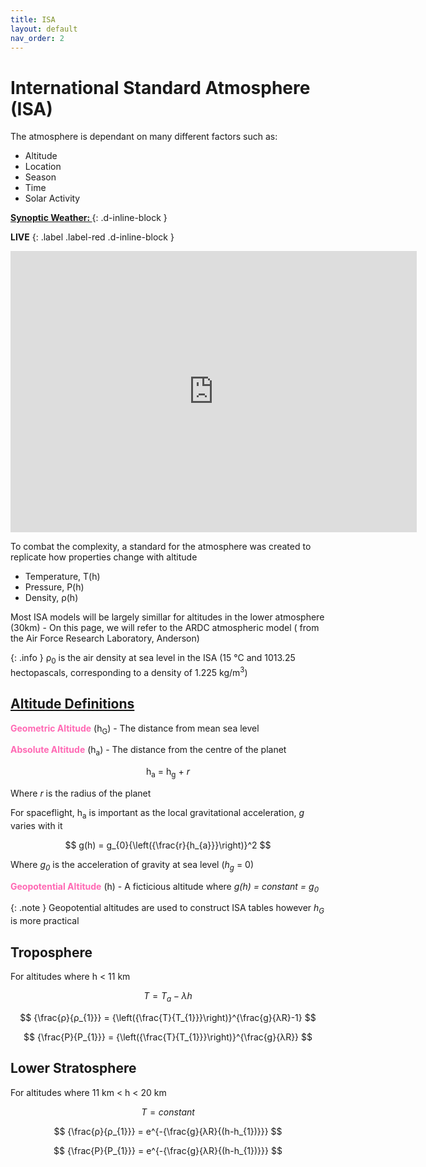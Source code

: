 ```yaml
---
title: ISA
layout: default
nav_order: 2
---
```


<script type="text/javascript"
    src="http://cdn.mathjax.org/mathjax/latest/MathJax.js?config=TeX-AMS-MML_HTMLorMML">
</script>

<h1>International Standard Atmosphere (ISA)</h1>


The atmosphere is dependant on many different factors such as:
- Altitude
- Location
- Season
- Time
- Solar Activity



<u><b>Synoptic Weather: </b></u> 
{: .d-inline-block }

<b>LIVE</b>
{: .label .label-red .d-inline-block }

<iframe width="650" height="450" src="https://embed.windy.com/embed2.html?lat=54.085&lon=-3.560&detailLat=51.233&detailLon=-0.601&width=650&height=450&zoom=5&level=surface&overlay=wind&product=ecmwf&menu=&message=true&marker=&calendar=now&pressure=true&type=map&location=coordinates&detail=&metricWind=kt&metricTemp=%C2%B0C&radarRange=-1" frameborder="0"></iframe>

To combat the complexity, a standard for the atmosphere was created to replicate how properties change with altitude
- Temperature, T(h)
- Pressure, P(h)
- Density, ρ(h)

Most ISA models will be largely simillar for altitudes in the lower atmosphere (30km) - On this page, we will refer to the ARDC atmospheric model ( from the Air Force Research Laboratory, Anderson)

{: .info }
ρ<sub>0</sub> is the air density at sea level in the ISA (15 °C and 1013.25 hectopascals, corresponding to a density of 1.225 kg/m<sup>3</sup>)

## <u>Altitude Definitions</u>

<span style="color:HotPink">**Geometric Altitude**</span> (h<sub>G</sub>) - The distance from mean sea level


<span style="color:HotPink">**Absolute Altitude**</span> (h<sub>a</sub>) - The distance from the centre of the planet

<center>h<sub>a</sub> = h<sub>g</sub> + <i>r</i> </center>

Where _r_ is the radius of the planet

For spaceflight, h<sub>a</sub> is important as the local gravitational acceleration, _g_ varies with it

<div>

$$ g(h) = g_{0}{\left({\frac{r}{h_{a}}}\right)}^2 $$

</div>

Where <i>g<sub>0</sub></i> is the acceleration of gravity at sea level (<i>h<sub>g</sub></i> = 0)

<span style="color:HotPink">**Geopotential Altitude**</span> (h) - A ficticious altitude where <i>g(h) = constant = g<sub>0</sub></i>

{: .note }
Geopotential altitudes are used to construct ISA tables however <i>h<sub>G</sub></i> is more practical

## Troposphere

For altitudes where h < 11 km

<div>

$$ T = T_{a} - λh $$

$$ {\frac{ρ}{ρ_{1}}} = {\left({\frac{T}{T_{1}}}\right)}^{\frac{g}{λR}-1} $$

$$ {\frac{P}{P_{1}}} = {\left({\frac{T}{T_{1}}}\right)}^{\frac{g}{λR}} $$

</div>

## Lower Stratosphere

For altitudes where 11 km < h < 20 km

<div>

$$ T = constant $$

$$ {\frac{ρ}{ρ_{1}}} = e^{-{\frac{g}{λR}{(h-h_{1})}}} $$

$$ {\frac{P}{P_{1}}} = e^{-{\frac{g}{λR}{(h-h_{1})}}} $$

</div>